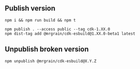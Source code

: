 ## Publish version

```
npm i && npm run build && npm t

npm publish . --access public --tag cdk-1.XX.0
npm dist-tag add @mrgrain/cdk-esbuild@1.XX.0-beta1 latest
```

## Unpublish broken version

```
npm unpublish @mrgrain/cdk-esbuild@X.Y.Z
```

